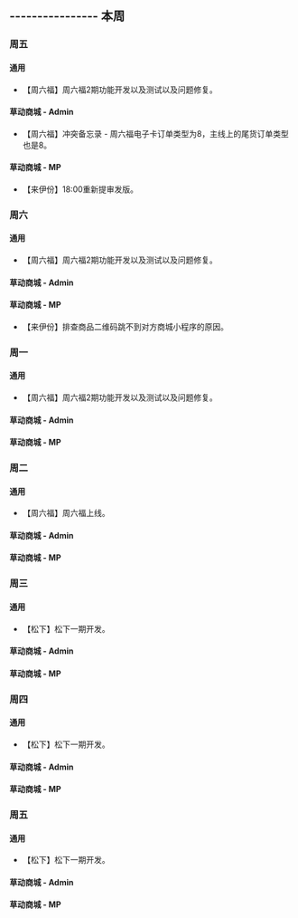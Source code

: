 ## ---------------- 本周

### 周五
#### 通用
* 【周六福】周六福2期功能开发以及测试以及问题修复。
#### 草动商城 - Admin
* 【周六福】冲突备忘录 - 周六福电子卡订单类型为8，主线上的尾货订单类型也是8。
#### 草动商城 - MP
* 【来伊份】18:00重新提审发版。

### 周六
#### 通用
* 【周六福】周六福2期功能开发以及测试以及问题修复。
#### 草动商城 - Admin
#### 草动商城 - MP
* 【来伊份】排查商品二维码跳不到对方商城小程序的原因。

### 周一
#### 通用
* 【周六福】周六福2期功能开发以及测试以及问题修复。
#### 草动商城 - Admin
#### 草动商城 - MP

### 周二
#### 通用
* 【周六福】周六福上线。
#### 草动商城 - Admin
#### 草动商城 - MP

### 周三
#### 通用
* 【松下】松下一期开发。
#### 草动商城 - Admin
#### 草动商城 - MP

### 周四
#### 通用
* 【松下】松下一期开发。
#### 草动商城 - Admin
#### 草动商城 - MP

### 周五
#### 通用
* 【松下】松下一期开发。
#### 草动商城 - Admin
#### 草动商城 - MP
